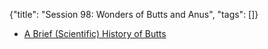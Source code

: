 {"title": "Session 98: Wonders of Butts and Anus", "tags": []}

* [A Brief (Scientific) History of Butts](https://www.youtube.com/watch?v=BMoF4iupwfw)


